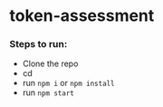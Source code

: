 # token-assessment

### Steps to run:

- Clone the repo
- cd <repo-folder>
- run `npm i` or `npm install`
- run `npm start`

